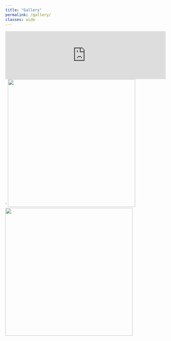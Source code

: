 ```yaml
---
title: "Gallery"
permalink: /gallery/
classes: wide
---
```


<iframe class="slideshow-iframe" src="https://MarkusThill.github.io/slides/my-pics1.html"
style="width:100%" frameborder="0" scrolling="no" onload="resizeIframe(this)"></iframe>`

<img src="{{site.baseurl}}/images/photos/fig12b1_copy.png" width="400" height="400"/>
<img src="{{site.baseurl}}/images/photos/jet3D_schematic_mod.png" width="400" height="400"/>